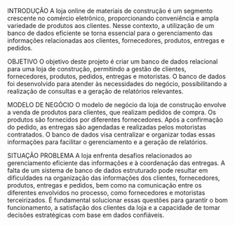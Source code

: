 INTRODUÇÃO
A loja online de materiais de construção é um segmento crescente no comércio eletrônico,
proporcionando conveniência e ampla variedade de produtos aos clientes. Nesse contexto, a utilização de
um banco de dados eficiente se torna essencial para o gerenciamento das informações relacionadas aos
clientes, fornecedores, produtos, entregas e pedidos.

OBJETIVO
O objetivo deste projeto é criar um banco de dados relacional para uma loja de construção, permitindo a
gestão de clientes, fornecedores, produtos, pedidos, entregas e motoristas. O banco de dados foi
desenvolvido para atender às necessidades do negócio, possibilitando a realização de consultas e a
geração de relatórios relevantes.

MODELO DE NEGÓCIO
O modelo de negócio da loja de construção envolve a venda de produtos para clientes, que realizam
pedidos de compra. Os produtos são fornecidos por diferentes fornecedores. Após a confirmação do
pedido, as entregas são agendadas e realizadas pelos motoristas contratados. O banco de dados visa
centralizar e organizar todas essas informações para facilitar o gerenciamento e a geração de relatórios.

SITUAÇÃO PROBLEMA
A loja enfrenta desafios relacionados ao gerenciamento eficiente das informações e à coordenação das
entregas. A falta de um sistema de banco de dados estruturado pode resultar em dificuldades na
organização das informações dos clientes, fornecedores, produtos, entregas e pedidos, bem como na
comunicação entre os diferentes envolvidos no processo, como fornecedores e motoristas terceirizados. É
fundamental solucionar essas questões para garantir o bom funcionamento, a satisfação dos clientes da
loja e a capacidade de tomar decisões estratégicas com base em dados confiáveis.
